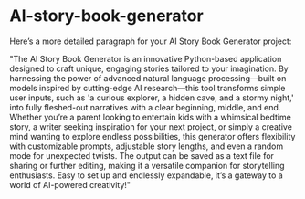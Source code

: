 # AI-story-book-generator
Here’s a more detailed paragraph for your AI Story Book Generator project:

"The AI Story Book Generator is an innovative Python-based application designed to craft unique, engaging stories tailored to your imagination. By harnessing the power of advanced natural language processing—built on models inspired by cutting-edge AI research—this tool transforms simple user inputs, such as 'a curious explorer, a hidden cave, and a stormy night,' into fully fleshed-out narratives with a clear beginning, middle, and end. Whether you’re a parent looking to entertain kids with a whimsical bedtime story, a writer seeking inspiration for your next project, or simply a creative mind wanting to explore endless possibilities, this generator offers flexibility with customizable prompts, adjustable story lengths, and even a random mode for unexpected twists. The output can be saved as a text file for sharing or further editing, making it a versatile companion for storytelling enthusiasts. Easy to set up and endlessly expandable, it’s a gateway to a world of AI-powered creativity!"
